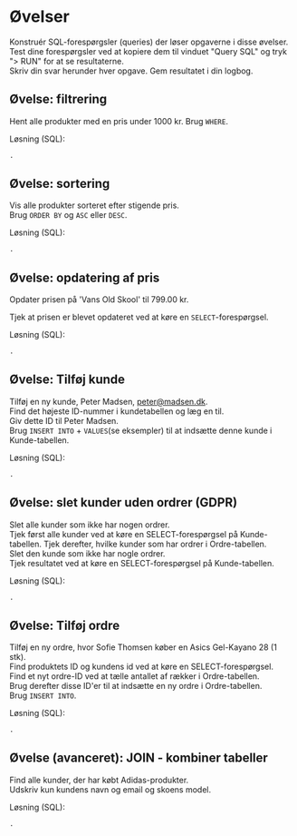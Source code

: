 # Øvelser

Konstruér SQL-forespørgsler (queries) der løser opgaverne i disse øvelser.  
Test dine forespørgsler ved at kopiere dem til vinduet "Query SQL" og tryk "> RUN" for at se resultaterne.  
Skriv din svar herunder hver opgave. Gem resultatet i din logbog.  

## Øvelse: filtrering
Hent alle produkter med en pris under 1000 kr.
Brug `WHERE`.

Løsning (SQL):
```sql
.
```

## Øvelse: sortering
Vis alle produkter sorteret efter stigende pris.  
Brug `ORDER BY` og `ASC` eller `DESC`.

Løsning (SQL):
```sql
.
```

## Øvelse: opdatering af pris
Opdater prisen på 'Vans Old Skool' til 799.00 kr.  

Tjek at prisen er blevet opdateret ved at køre en `SELECT`-forespørgsel. 

Løsning (SQL):
```sql
.
```

## Øvelse: Tilføj kunde
Tilføj en ny kunde, Peter Madsen, peter@madsen.dk.  
Find det højeste ID-nummer i kundetabellen og læg en til.  
Giv dette ID til Peter Madsen.  
Brug `INSERT INTO` + `VALUES`(se eksempler) til at indsætte denne kunde i Kunde-tabellen.  

Løsning (SQL):
```sql
.
```

## Øvelse: slet kunder uden ordrer (GDPR)
Slet alle kunder som ikke har nogen ordrer.  
Tjek først alle kunder ved at køre en SELECT-forespørgsel på Kunde-tabellen.
Tjek derefter, hvilke kunder som har ordrer i Ordre-tabellen.  
Slet den kunde som ikke har nogle ordrer.  
Tjek resultatet ved at køre en SELECT-forespørgsel på Kunde-tabellen.  

Løsning (SQL):
```sql
.
```

## Øvelse: Tilføj ordre
Tilføj en ny ordre, hvor Sofie Thomsen køber en Asics Gel-Kayano 28 (1 stk).  
Find produktets ID og kundens id ved at køre en SELECT-forespørgsel.  
Find et nyt ordre-ID ved at tælle antallet af rækker i Ordre-tabellen.  
Brug derefter disse ID'er til at indsætte en ny ordre i Ordre-tabellen.  
Brug `INSERT INTO`.

Løsning (SQL):
```sql
.
```

## Øvelse (avanceret): JOIN - kombiner tabeller
Find alle kunder, der har købt Adidas-produkter.  
Udskriv kun kundens navn og email og skoens model.  

Løsning (SQL):
```sql
.
```
